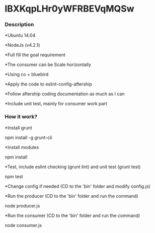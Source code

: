 # lBXKqpLHr0yWFRBEVqMQSw

### Description

*Ubuntu 14.04

*NodeJs (v4.2.1)

*Full fill the goal requirement

*The consumer can be Scale horizontally

*Using co + bluebird

*Apply the code to eslint-config-aftership

*Follow aftership coding documentation as much as I can

*Include unit test, mainly for consumer work part

### How it work?

*Install grunt

npm install -g grunt-cli

*Install modules

npm install

*Test, include eslint checking (grunt lint) and unit test (grunt test)

npm test

*Change config if needed (CD to the 'bin' folder and modify config.js)

*Run the producer (CD to the 'bin' folder and run the command)

node producer.js

*Run the consumer (CD to the 'bin' folder and run the command)

node consumer.js
